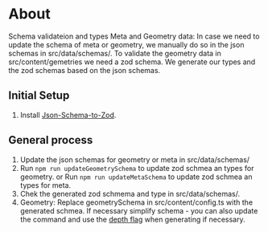 # About

Schema validateion and types Meta and Geometry data:
In case we need to update the schema of meta or geometry, we manually do so in the json schemas in src/data/schemas/. To validate the geometry data in src/content/gemetries we need a zod schema. We generate our types and the zod schemas based on the json schemas.

## Initial Setup

1. Install [Json-Schema-to-Zod](https://www.npmjs.com/package/json-schema-to-zod).

## General process

1. Update the json schemas for geometry or meta in src/data/schemas/
2. Run `npm run updateGeometrySchema` to update zod schmea an types for geometry.
   or Run `npm run updateMetaSchema` to update zod schmea an types for meta.
3. Chek the generated zod schmema and type in src/data/schemas/.
4. Geometry: Replace geometrySchema in src/content/config.ts with the generated schmea.
   If necessary simplify schema - you can also update the command and use the [depth flag](https://www.npmjs.com/package/json-schema-to-zod) when generating if necessary.
